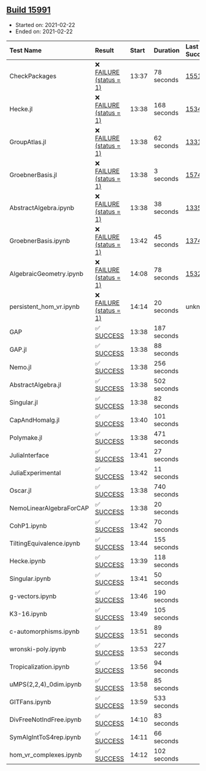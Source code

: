 ## [Build 15991](https://oscarci.mathematik.uni-kl.de/job/oscar/15991/)

* Started on: 2021-02-22
* Ended on: 2021-02-22

| Test Name    | Result | Start | Duration | Last Success | First Failure |
|:-------------|:-------|:------|:---------|:-------------|:--------------|
| CheckPackages | ❌ [FAILURE (status = 1)](https://oscarci.mathematik.uni-kl.de/job/oscar/15991/artifact/logs/build-15991/CheckPackages.log) | 13:37 | 78 seconds | [15514](https://oscarci.mathematik.uni-kl.de/job/oscar/15514/) | [15515](https://oscarci.mathematik.uni-kl.de/job/oscar/15515/) |
| Hecke.jl | ❌ [FAILURE (status = 1)](https://oscarci.mathematik.uni-kl.de/job/oscar/15991/artifact/logs/build-15991/Hecke.jl.log) | 13:38 | 168 seconds | [15344](https://oscarci.mathematik.uni-kl.de/job/oscar/15344/) | [15348](https://oscarci.mathematik.uni-kl.de/job/oscar/15348/) |
| GroupAtlas.jl | ❌ [FAILURE (status = 1)](https://oscarci.mathematik.uni-kl.de/job/oscar/15991/artifact/logs/build-15991/GroupAtlas.jl.log) | 13:38 | 62 seconds | [13311](https://oscarci.mathematik.uni-kl.de/job/oscar/13311/) | [13312](https://oscarci.mathematik.uni-kl.de/job/oscar/13312/) |
| GroebnerBasis.jl | ❌ [FAILURE (status = 1)](https://oscarci.mathematik.uni-kl.de/job/oscar/15991/artifact/logs/build-15991/GroebnerBasis.jl.log) | 13:38 | 3 seconds | [15745](https://oscarci.mathematik.uni-kl.de/job/oscar/15745/) | [15746](https://oscarci.mathematik.uni-kl.de/job/oscar/15746/) |
| AbstractAlgebra.ipynb | ❌ [FAILURE (status = 1)](https://oscarci.mathematik.uni-kl.de/job/oscar/15991/artifact/logs/build-15991/AbstractAlgebra.ipynb.log) | 13:38 | 38 seconds | [13355](https://oscarci.mathematik.uni-kl.de/job/oscar/13355/) | [13356](https://oscarci.mathematik.uni-kl.de/job/oscar/13356/) |
| GroebnerBasis.ipynb | ❌ [FAILURE (status = 1)](https://oscarci.mathematik.uni-kl.de/job/oscar/15991/artifact/logs/build-15991/GroebnerBasis.ipynb.log) | 13:42 | 45 seconds | [13748](https://oscarci.mathematik.uni-kl.de/job/oscar/13748/) | [13749](https://oscarci.mathematik.uni-kl.de/job/oscar/13749/) |
| AlgebraicGeometry.ipynb | ❌ [FAILURE (status = 1)](https://oscarci.mathematik.uni-kl.de/job/oscar/15991/artifact/logs/build-15991/AlgebraicGeometry.ipynb.log) | 14:08 | 78 seconds | [15322](https://oscarci.mathematik.uni-kl.de/job/oscar/15322/) | [15323](https://oscarci.mathematik.uni-kl.de/job/oscar/15323/) |
| persistent_hom_vr.ipynb | ❌ [FAILURE (status = 1)](https://oscarci.mathematik.uni-kl.de/job/oscar/15991/artifact/logs/build-15991/persistent_hom_vr.ipynb.log) | 14:14 | 20 seconds | unknown | unknown |
| GAP | ✅ [SUCCESS](https://oscarci.mathematik.uni-kl.de/job/oscar/15991/artifact/logs/build-15991/GAP.log) | 13:38 | 187 seconds |  |  |
| GAP.jl | ✅ [SUCCESS](https://oscarci.mathematik.uni-kl.de/job/oscar/15991/artifact/logs/build-15991/GAP.jl.log) | 13:38 | 88 seconds |  |  |
| Nemo.jl | ✅ [SUCCESS](https://oscarci.mathematik.uni-kl.de/job/oscar/15991/artifact/logs/build-15991/Nemo.jl.log) | 13:38 | 256 seconds |  |  |
| AbstractAlgebra.jl | ✅ [SUCCESS](https://oscarci.mathematik.uni-kl.de/job/oscar/15991/artifact/logs/build-15991/AbstractAlgebra.jl.log) | 13:38 | 502 seconds |  |  |
| Singular.jl | ✅ [SUCCESS](https://oscarci.mathematik.uni-kl.de/job/oscar/15991/artifact/logs/build-15991/Singular.jl.log) | 13:38 | 82 seconds |  |  |
| CapAndHomalg.jl | ✅ [SUCCESS](https://oscarci.mathematik.uni-kl.de/job/oscar/15991/artifact/logs/build-15991/CapAndHomalg.jl.log) | 13:40 | 101 seconds |  |  |
| Polymake.jl | ✅ [SUCCESS](https://oscarci.mathematik.uni-kl.de/job/oscar/15991/artifact/logs/build-15991/Polymake.jl.log) | 13:38 | 471 seconds |  |  |
| JuliaInterface | ✅ [SUCCESS](https://oscarci.mathematik.uni-kl.de/job/oscar/15991/artifact/logs/build-15991/JuliaInterface.log) | 13:41 | 27 seconds |  |  |
| JuliaExperimental | ✅ [SUCCESS](https://oscarci.mathematik.uni-kl.de/job/oscar/15991/artifact/logs/build-15991/JuliaExperimental.log) | 13:42 | 11 seconds |  |  |
| Oscar.jl | ✅ [SUCCESS](https://oscarci.mathematik.uni-kl.de/job/oscar/15991/artifact/logs/build-15991/Oscar.jl.log) | 13:38 | 740 seconds |  |  |
| NemoLinearAlgebraForCAP | ✅ [SUCCESS](https://oscarci.mathematik.uni-kl.de/job/oscar/15991/artifact/logs/build-15991/NemoLinearAlgebraForCAP.log) | 13:38 | 20 seconds |  |  |
| CohP1.ipynb | ✅ [SUCCESS](https://oscarci.mathematik.uni-kl.de/job/oscar/15991/artifact/logs/build-15991/CohP1.ipynb.log) | 13:42 | 70 seconds |  |  |
| TiltingEquivalence.ipynb | ✅ [SUCCESS](https://oscarci.mathematik.uni-kl.de/job/oscar/15991/artifact/logs/build-15991/TiltingEquivalence.ipynb.log) | 13:44 | 155 seconds |  |  |
| Hecke.ipynb | ✅ [SUCCESS](https://oscarci.mathematik.uni-kl.de/job/oscar/15991/artifact/logs/build-15991/Hecke.ipynb.log) | 13:39 | 118 seconds |  |  |
| Singular.ipynb | ✅ [SUCCESS](https://oscarci.mathematik.uni-kl.de/job/oscar/15991/artifact/logs/build-15991/Singular.ipynb.log) | 13:41 | 50 seconds |  |  |
| g-vectors.ipynb | ✅ [SUCCESS](https://oscarci.mathematik.uni-kl.de/job/oscar/15991/artifact/logs/build-15991/g-vectors.ipynb.log) | 13:46 | 190 seconds |  |  |
| K3-16.ipynb | ✅ [SUCCESS](https://oscarci.mathematik.uni-kl.de/job/oscar/15991/artifact/logs/build-15991/K3-16.ipynb.log) | 13:49 | 105 seconds |  |  |
| c-automorphisms.ipynb | ✅ [SUCCESS](https://oscarci.mathematik.uni-kl.de/job/oscar/15991/artifact/logs/build-15991/c-automorphisms.ipynb.log) | 13:51 | 89 seconds |  |  |
| wronski-poly.ipynb | ✅ [SUCCESS](https://oscarci.mathematik.uni-kl.de/job/oscar/15991/artifact/logs/build-15991/wronski-poly.ipynb.log) | 13:53 | 227 seconds |  |  |
| Tropicalization.ipynb | ✅ [SUCCESS](https://oscarci.mathematik.uni-kl.de/job/oscar/15991/artifact/logs/build-15991/Tropicalization.ipynb.log) | 13:56 | 94 seconds |  |  |
| uMPS(2,2,4)_0dim.ipynb | ✅ [SUCCESS](https://oscarci.mathematik.uni-kl.de/job/oscar/15991/artifact/logs/build-15991/uMPS-2-2-4-_0dim.ipynb.log) | 13:58 | 85 seconds |  |  |
| GITFans.ipynb | ✅ [SUCCESS](https://oscarci.mathematik.uni-kl.de/job/oscar/15991/artifact/logs/build-15991/GITFans.ipynb.log) | 13:59 | 533 seconds |  |  |
| DivFreeNotIndFree.ipynb | ✅ [SUCCESS](https://oscarci.mathematik.uni-kl.de/job/oscar/15991/artifact/logs/build-15991/DivFreeNotIndFree.ipynb.log) | 14:10 | 83 seconds |  |  |
| SymAlgIntToS4rep.ipynb | ✅ [SUCCESS](https://oscarci.mathematik.uni-kl.de/job/oscar/15991/artifact/logs/build-15991/SymAlgIntToS4rep.ipynb.log) | 14:11 | 66 seconds |  |  |
| hom_vr_complexes.ipynb | ✅ [SUCCESS](https://oscarci.mathematik.uni-kl.de/job/oscar/15991/artifact/logs/build-15991/hom_vr_complexes.ipynb.log) | 14:12 | 102 seconds |  |  |
